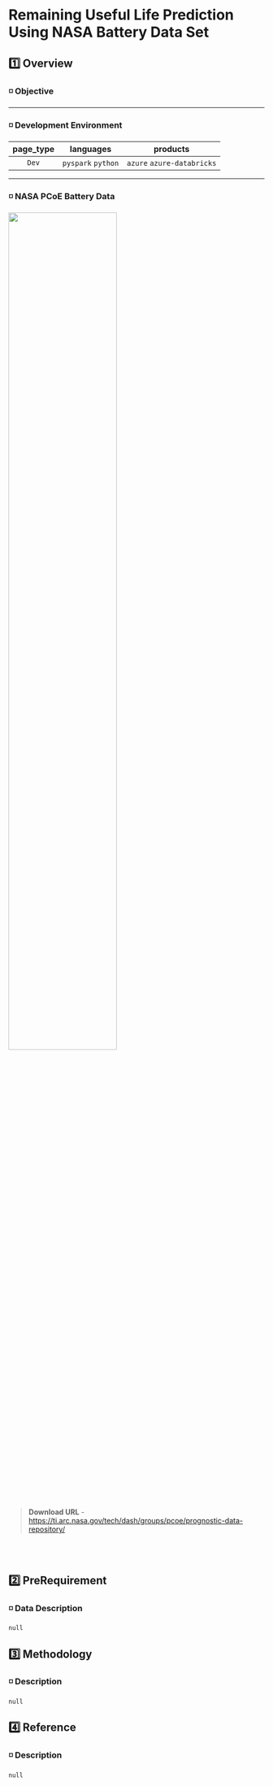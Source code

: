# Remaining Useful Life Prediction Using NASA Battery Data Set

## 1️⃣ Overview
### ◽ Objective

---
### ◽ Development Environment
page_type | languages | products
:------:|:------:|:------:
`Dev` |`pyspark` `python`|`azure` `azure-databricks`
---
### ◽ NASA PCoE Battery Data
<p align="left"> <img src="https://user-images.githubusercontent.com/88306533/128735382-30fec59a-fcb7-4763-9f89-46c658035fa5.png" width="65%" height="65%"></img></p>

> **Download URL** - https://ti.arc.nasa.gov/tech/dash/groups/pcoe/prognostic-data-repository/

<br></br>

## 2️⃣ PreRequirement
### ◽ Data Description
    null

## 3️⃣ Methodology
### ◽ Description
    null

## 4️⃣ Reference
### ◽ Description
    null
